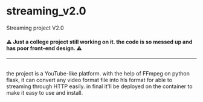 # streaming_v2.0
Streaming project V2.0
<h4>
⚠ Just a college project still working on it.
the code is so messed up and has poor front-end design. ⚠
</h4>
<hr><br>
the project is a YouTube-like platform. with the help of FFmpeg on python flask, it can convert any video format file into hls format for able to streaming through HTTP easily.
in final it'll be deployed on the container to make it easy to use and install.
